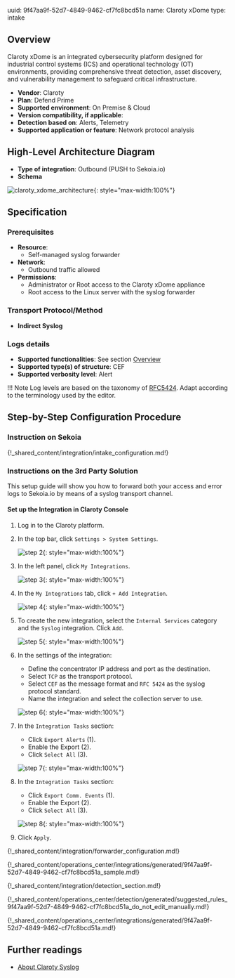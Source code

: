 uuid: 9f47aa9f-52d7-4849-9462-cf7fc8bcd51a
name: Claroty xDome
type: intake

## Overview

Claroty xDome is an integrated cybersecurity platform designed for industrial control systems (ICS) and operational technology (OT) environments, providing comprehensive threat detection, asset discovery, and vulnerability management to safeguard critical infrastructure.

- **Vendor**: Claroty
- **Plan**: Defend Prime
- **Supported environment**: On Premise & Cloud
- **Version compatibility, if applicable**:
- **Detection based on**: Alerts, Telemetry
- **Supported application or feature**: Network protocol analysis

## High-Level Architecture Diagram

- **Type of integration**: Outbound (PUSH to Sekoia.io)
- **Schema**

![claroty_xdome_architecture](/assets/integration/claroty_xdome_architecture.png){: style="max-width:100%"}

## Specification

### Prerequisites

- **Resource**:
    - Self-managed syslog forwarder
- **Network**:
    - Outbound traffic allowed
- **Permissions**:
    - Administrator or Root access to the Claroty xDome appliance
    - Root access to the Linux server with the syslog forwarder

### Transport Protocol/Method

- **Indirect Syslog**

### Logs details

- **Supported functionalities**: See section [Overview](#overview)
- **Supported type(s) of structure**: CEF
- **Supported verbosity level**: Alert

!!! Note
    Log levels are based on the taxonomy of [RFC5424](https://datatracker.ietf.org/doc/html/rfc5424). Adapt according to the terminology used by the editor.

## Step-by-Step Configuration Procedure


### Instruction on Sekoia

{!_shared_content/integration/intake_configuration.md!}

### Instructions on the 3rd Party Solution

This setup guide will show you how to forward both your access and error logs to Sekoia.io by means of a syslog transport channel.
#### Set up the Integration in Claroty Console

   1. Log in to the Claroty platform.
   2. In the top bar, click `Settings > System Settings`.

      ![step 2](/assets/integration/cloud_and_saas/claroty_xdome/step_01.png){: style="max-width:100%"}

   3. In the left panel, click `My Integrations`.

      ![step 3](/assets/integration/cloud_and_saas/claroty_xdome/step_02.png){: style="max-width:100%"}

   4. In the `My Integrations` tab, click `+ Add Integration`.

      ![step 4](/assets/integration/cloud_and_saas/claroty_xdome/step_03.png){: style="max-width:100%"}

   5. To create the new integration, select the `Internal Services` category and the `Syslog` integration. Click `Add`.

      ![step 5](/assets/integration/cloud_and_saas/claroty_xdome/step_04.png){: style="max-width:100%"}

   6. In the settings of the integration:
      - Define the concentrator IP address and port as the destination.
      - Select `TCP` as the transport protocol.
      - Select `CEF` as the message format and `RFC 5424` as the syslog protocol standard.
      - Name the integration and select the collection server to use.

      ![step 6](/assets/integration/cloud_and_saas/claroty_xdome/step_05.png){: style="max-width:100%"}

   7. In the `Integration Tasks` section:
      - Click `Export Alerts` (1).
      - Enable the Export (2).
      - Click `Select All` (3).

      ![step 7](/assets/integration/cloud_and_saas/claroty_xdome/step_06.png){: style="max-width:100%"}

   8. In the `Integration Tasks` section:
      - Click `Export Comm. Events` (1).
      - Enable the Export (2).
      - Click `Select All` (3).

      ![step 8](/assets/integration/cloud_and_saas/claroty_xdome/step_07.png){: style="max-width:100%"}

   9. Click `Apply`.

{!_shared_content/integration/forwarder_configuration.md!}

{!_shared_content/operations_center/integrations/generated/9f47aa9f-52d7-4849-9462-cf7fc8bcd51a_sample.md!}

{!_shared_content/integration/detection_section.md!}

{!_shared_content/operations_center/detection/generated/suggested_rules_9f47aa9f-52d7-4849-9462-cf7fc8bcd51a_do_not_edit_manually.md!}

{!_shared_content/operations_center/integrations/generated/9f47aa9f-52d7-4849-9462-cf7fc8bcd51a.md!}

## Further readings

- [About Claroty Syslog](https://help.claroty.com/hc/en-us/articles/10703054977053-About-Claroty-Syslog)
